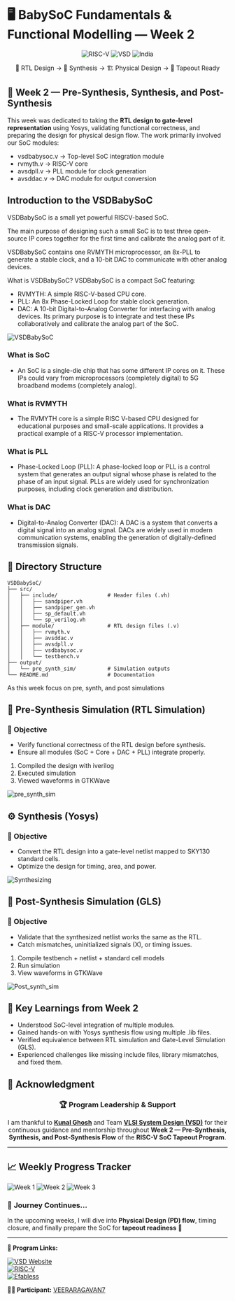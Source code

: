 # 🖥️ BabySoC Fundamentals & Functional Modelling — Week 2

<div align="center">

![RISC-V](https://img.shields.io/badge/RISC--V-SoC%20Tapeout-blue?style=for-the-badge&logo=riscv)
![VSD](https://img.shields.io/badge/VSD-Program-orange?style=for-the-badge)
![India](https://img.shields.io/badge/Made%20in-India-saffron?style=for-the-badge)

</div>

<div align="center">

📝 RTL Design → 🔄 Synthesis → 🏗️ Physical Design → 🎯 Tapeout Ready

</div>

## 📅 Week 2 — Pre-Synthesis, Synthesis, and Post-Synthesis

This week was dedicated to taking the **RTL design to gate-level representation** using Yosys, validating functional correctness, and preparing the design for physical design flow. The work primarily involved our SoC modules:

- vsdbabysoc.v → Top-level SoC integration module
- rvmyth.v → RISC-V core
- avsdpll.v → PLL module for clock generation
- avsddac.v → DAC module for output conversion


## Introduction to the VSDBabySoC
VSDBabySoC is a small yet powerful RISCV-based SoC.

The main purpose of designing such a small SoC is to test three open-source IP cores together for the first time and calibrate the analog part of it.

VSDBabySoC contains one RVMYTH microprocessor, an 8x-PLL to generate a stable clock, and a 10-bit DAC to communicate with other analog devices.

What is VSDBabySoC?
VSDBabySoC is a compact SoC featuring:

- RVMYTH: A simple RISC-V-based CPU core.
- PLL: An 8x Phase-Locked Loop for stable clock generation.
- DAC: A 10-bit Digital-to-Analog Converter for interfacing with analog devices.
Its primary purpose is to integrate and test these IPs collaboratively and calibrate the analog part of the SoC.

![VSDBabySoC](Screenshots/BabySoC_block.png)

### What is SoC
- An SoC is a single-die chip that has some different IP cores on it. These IPs could vary from microprocessors (completely digital) to 5G broadband modems (completely analog).

### What is RVMYTH
- The RVMYTH core is a simple RISC V-based CPU designed for educational purposes and small-scale applications. It provides a practical example of a RISC-V processor implementation.

### What is PLL
- Phase-Locked Loop (PLL): A phase-locked loop or PLL is a control system that generates an output signal whose phase is related to the phase of an input signal. PLLs are widely used for synchronization purposes, including clock generation and distribution.

### What is DAC
- Digital-to-Analog Converter (DAC): A DAC is a system that converts a digital signal into an analog signal. DACs are widely used in modern communication systems, enabling the generation of digitally-defined transmission signals.


## 📂 Directory Structure

```
VSDBabySoC/
├── src/
│   ├── include/                # Header files (.vh)
│   │   ├── sandpiper.vh
│   │   ├── sandpiper_gen.vh
│   │   ├── sp_default.vh
│   │   └── sp_verilog.vh
│   ├── module/                 # RTL design files (.v)
│   │   ├── rvmyth.v
│   │   ├── avsddac.v
│   │   ├── avsdpll.v
│   │   ├── vsdbabysoc.v
│   │   └── testbench.v
├── output/
│   └── pre_synth_sim/          # Simulation outputs
└── README.md                   # Documentation

```

As this week focus on pre, synth, and post simulations

## 🔄 Pre-Synthesis Simulation (RTL Simulation)

### 📌 Objective

- Verify functional correctness of the RTL design before synthesis.
- Ensure all modules (SoC + Core + DAC + PLL) integrate properly.

1. Compiled the design with iverilog
2. Executed simulation
3. Viewed waveforms in GTKWave

![pre_synth_sim](Screenshots/pre_synth_wf.png)


## ⚙️ Synthesis (Yosys)

### 📌 Objective

- Convert the RTL design into a gate-level netlist mapped to SKY130 standard cells.
- Optimize the design for timing, area, and power.

![Synthesizing](Screenshots/synth.png)


## 🧪 Post-Synthesis Simulation (GLS)
### 📌 Objective

- Validate that the synthesized netlist works the same as the RTL.
- Catch mismatches, uninitialized signals (X), or timing issues.

1. Compile testbench + netlist + standard cell models
2. Run simulation
3. View waveforms in GTKWave

![Post_synth_sim](Screenshots/post_synth_wf.png)



## 🌟 Key Learnings from Week 2

- Understood SoC-level integration of multiple modules.
- Gained hands-on with Yosys synthesis flow using multiple .lib files.
- Verified equivalence between RTL simulation and Gate-Level Simulation (GLS).
- Experienced challenges like missing include files, library mismatches, and fixed them.


## 🙏 **Acknowledgment**

<div align="center">

### 🏆 **Program Leadership & Support**

I am thankful to [**Kunal Ghosh**](https://github.com/kunalg123) and Team **[VLSI System Design (VSD)](https://vsdiat.vlsisystemdesign.com/)** for their continuous guidance and mentorship throughout **Week 2 — Pre-Synthesis, Synthesis, and Post-Synthesis Flow** of the **RISC-V SoC Tapeout Program**.

</div>

---

## 📈 **Weekly Progress Tracker**

![Week 1](https://img.shields.io/badge/Week%201-RTL%20Foundations-success?style=flat-square)
![Week 2](https://img.shields.io/badge/Week%202-SoC_Design%20Flow-success?style=flat-square)
![Week 3](https://img.shields.io/badge/Week%203-Upcoming-lightgrey?style=flat-square)

### 🚀 **Journey Continues...**

In the upcoming weeks, I will dive into **Physical Design (PD) flow**, timing closure, and finally prepare the SoC for **tapeout readiness** 🚀

---

**🔗 Program Links:**

[![VSD Website](https://img.shields.io/badge/VSD-Official%20Website-blue?style=flat-square)](https://vsdiat.vlsisystemdesign.com/)  
[![RISC-V](https://img.shields.io/badge/RISC--V-International-green?style=flat-square)](https://riscv.org/)  
[![Efabless](https://img.shields.io/badge/Efabless-Platform-orange?style=flat-square)](https://efabless.com/)

**👨‍💻 Participant:** [VEERARAGAVAN7](https://github.com/VEERARAGAVAN7)
